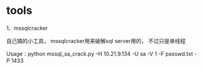 tools
=====

1、mssqlcracker

自己搞的小工具， mssqlcracker用来破解sql server用的， 不过只是单线程

Usage：python mssql_sa_crack.py -H 10.21.9.134 -U sa -V 1 -F passwd.txt -P 1433

